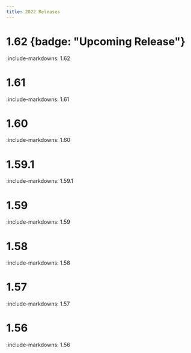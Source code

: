 ```yaml
---
title: 2022 Releases
---
```


# 1.62 {badge: "Upcoming Release"}

:include-markdowns: 1.62

# 1.61

:include-markdowns: 1.61

# 1.60 

:include-markdowns: 1.60

# 1.59.1

:include-markdowns: 1.59.1

# 1.59

:include-markdowns: 1.59

# 1.58

:include-markdowns: 1.58

# 1.57 

:include-markdowns: 1.57

# 1.56

:include-markdowns: 1.56